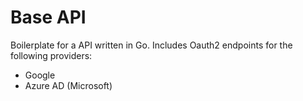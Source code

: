 # Base API

Boilerplate for a API written in Go. Includes Oauth2 endpoints for the following providers:

- Google
- Azure AD (Microsoft)
